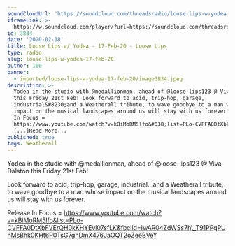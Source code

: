 ```yaml
---
soundCloudUrl: 'https://soundcloud.com/threadsradio/loose-lips-w-yodea-17-feb-20'
iframeLink: >-
  https://w.soundcloud.com/player/?url=https://soundcloud.com/threadsradio/loose-lips-w-yodea-17-feb-20&color=00aabb&auto_play=false&hide_related=false&show_comments=true&show_user=true&show_reposts=false
id: 3834
date: '2020-02-18'
title: Loose Lips w/ Yodea - 17-Feb-20 - Loose Lips
type: radio
slug: loose-lips-w-yodea-17-feb-20
author: 100
banner:
  - imported/loose-lips-w-yodea-17-feb-20/image3834.jpeg
description: >-
  Yodea in the studio with @medallionman, ahead of @loose-lips123 @ Viva Dalston
  this Friday 21st Feb! Look forward to acid, trip-hop, garage,
  industrial&#8230;and a Weatherall tribute, to wave goodbye to a man whose
  impact on the musical landscapes around us will stay with us forever. Release
  In Focus =
  https://www.youtube.com/watch?v=kBiMoRM5lfo&#038;list=PLo-CVFFA0DtXbFVErQH0kKHYEvi07sfLK&#038;fbclid=IwAR04ZdWSs7h_T91PPgPUhMsBhk0KHt6P0TsG7gnDmX476JaOQT2oZeeBVeY
  [...]Read More...
published: true
tags: Weatherall
---
```

Yodea in the studio with @medallionman, ahead of @loose-lips123 @ Viva Dalston this Friday 21st Feb!

Look forward to acid, trip-hop, garage, industrial…and a Weatherall tribute, to wave goodbye to a man whose impact on the musical landscapes around us will stay with us forever.

Release In Focus = https://www.youtube.com/watch?v=kBiMoRM5lfo&list=PLo-CVFFA0DtXbFVErQH0kKHYEvi07sfLK&fbclid=IwAR04ZdWSs7h\_T91PPgPUhMsBhk0KHt6P0TsG7gnDmX476JaOQT2oZeeBVeY